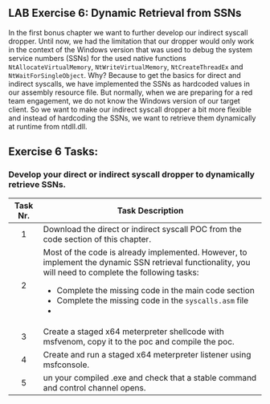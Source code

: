 ## LAB Exercise 6: Dynamic Retrieval from SSNs

In the first bonus chapter we want to further develop our indirect syscall dropper. Until now, we had the limitation that our dropper would only work in the context of the Windows version that was used to debug the system service numbers (SSNs) for the used native functions ``NtAllocateVirtualMemory``, ``NtWriteVirtualMemory``, ``NtCreateThreadEx`` and ``NtWaitForSingleObject``. Why? Because to get the basics for direct and indirect syscalls, we have implemented the SSNs as hardcoded values in our assembly resource file. But normally, when we are preparing for a red team engagement, we do not know the Windows version of our target client. So we want to make our indirect syscall dropper a bit more flexible and instead of hardcoding the SSNs, we want to retrieve them dynamically at runtime from ntdll.dll. 
  

## Exercise 6 Tasks: 
### Develop your direct or indirect syscall dropper to dynamically retrieve SSNs.
| Task Nr.   | Task Description |
| :---:      | ---              |
|  1         | Download the direct or indirect syscall POC from the code section of this chapter.                 |
|  2         | Most of the code is already implemented. However, to implement the dynamic SSN retrieval functionality, you will need to complete the following tasks: <ul><li>Complete the missing code in the main code section</li><li>Complete the missing code in the ``syscalls.asm`` file</li><li> </li></ul>                  |
|  3          | Create a staged x64 meterpreter shellcode with msfvenom, copy it to the poc and compile the poc.                 |
|  4          | Create and run a staged x64 meterpreter listener using msfconsole.                  |
| 5           | un your compiled .exe and check that a stable command and control channel opens.                 |
